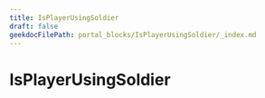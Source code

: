 ```yaml
---
title: IsPlayerUsingSoldier
draft: false
geekdocFilePath: portal_blocks/IsPlayerUsingSoldier/_index.md
---
```

# IsPlayerUsingSoldier